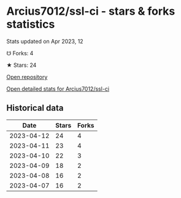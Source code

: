 # Arcius7012/ssl-ci - stars & forks statistics

Stats updated on Apr 2023, 12

☋ Forks: 4

★ Stars: 24

[Open repository](https://github.com/Arcius7012/ssl-ci)

[Open detailed stats for Arcius7012/ssl-ci](https://reviewgithub.com/rep/Arcius7012/ssl-ci)

## Historical data
| Date | Stars | Forks |
|------|-------|-------|
| 2023-04-12 | 24 | 4 | 
| 2023-04-11 | 23 | 4 | 
| 2023-04-10 | 22 | 3 | 
| 2023-04-09 | 18 | 2 | 
| 2023-04-08 | 16 | 2 | 
| 2023-04-07 | 16 | 2 | 

